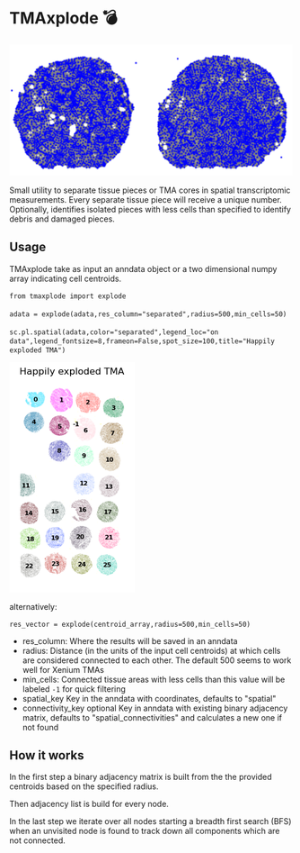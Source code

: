 # TMAxplode 💣   

![TMAxplode header](media/header.png)


Small utility to separate tissue pieces or TMA cores in spatial transcriptomic measurements. Every separate tissue piece will receive a unique number. Optionally, identifies isolated pieces with less cells than specified to identify debris and damaged pieces.

## Usage

TMAxplode take as input an anndata object or a two dimensional numpy array indicating cell centroids. 

```
from tmaxplode import explode

adata = explode(adata,res_column="separated",radius=500,min_cells=50)

sc.pl.spatial(adata,color="separated",legend_loc="on data",legend_fontsize=8,frameon=False,spot_size=100,title="Happily exploded TMA")
```
![TMAxplode output](media/output.png)

alternatively:
```
res_vector = explode(centroid_array,radius=500,min_cells=50)
```
* res_column: Where the results will be saved in an anndata
* radius: Distance (in the units of the input cell centroids) at which cells are considered connected to each other. The default 500 seems to work well for Xenium TMAs
* min_cells: Connected tissue areas with less cells than this value will be labeled ```-1``` for quick filtering
* spatial_key Key in the anndata with coordinates, defaults to "spatial"
* connectivity_key optional Key in anndata with existing binary adjacency matrix, defaults to "spatial_connectivities" and calculates a new one if not found

## How it works

In the first step a binary adjacency matrix is built from the the provided centroids based on the specified radius.

Then adjacency list is build for every node.

In the last step we iterate over all nodes starting a breadth first search (BFS) when an unvisited node is found to track down all components which are not connected.